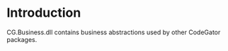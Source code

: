 # Introduction

CG.Business.dll contains business abstractions used by other CodeGator packages. 







